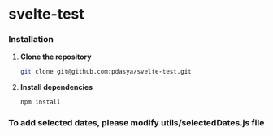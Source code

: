 # svelte-test

### Installation

1. **Clone the repository**

   ```bash
   git clone git@github.com:pdasya/svelte-test.git

   ```

2. **Install dependencies**

   ```bash
   npm install

   ```

### To add selected dates, please modify utils/selectedDates.js file

